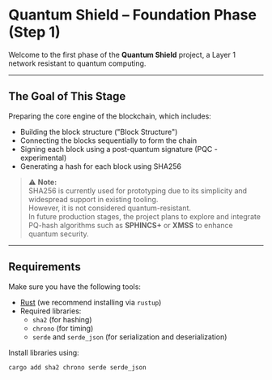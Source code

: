 # Quantum Shield – Foundation Phase (Step 1)

Welcome to the first phase of the **Quantum Shield** project, a Layer 1 network resistant to quantum computing.

---

## The Goal of This Stage

Preparing the core engine of the blockchain, which includes:

- Building the block structure ("Block Structure")
- Connecting the blocks sequentially to form the chain
- Signing each block using a post-quantum signature (PQC - experimental)
- Generating a hash for each block using SHA256

> ⚠️ **Note:**  
> SHA256 is currently used for prototyping due to its simplicity and widespread support in existing tooling.  
> However, it is not considered quantum-resistant.  
> In future production stages, the project plans to explore and integrate PQ-hash algorithms such as **SPHINCS+** or **XMSS** to enhance quantum security.

---

## Requirements

Make sure you have the following tools:

- [Rust](https://www.rust-lang.org/tools/install) (we recommend installing via `rustup`)
- Required libraries:
  - `sha2` (for hashing)
  - `chrono` (for timing)
  - `serde` and `serde_json` (for serialization and deserialization)

Install libraries using:

```bash
cargo add sha2 chrono serde serde_json
